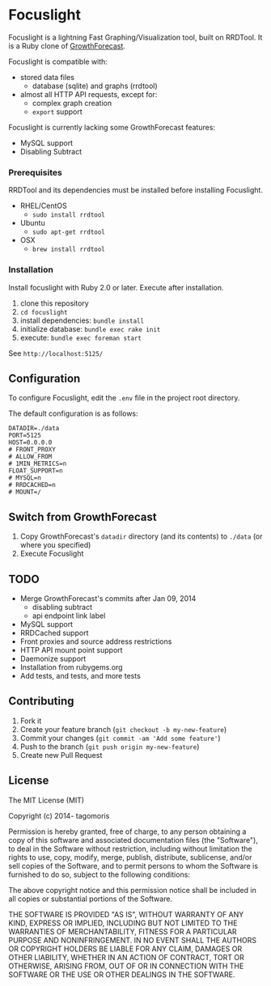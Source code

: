 # Focuslight

Focuslight is a lightning Fast Graphing/Visualization tool, built on RRDTool. It is a Ruby clone of [GrowthForecast](http://kazeburo.github.io/GrowthForecast/).

Focuslight is compatible with:
 * stored data files
   * database (sqlite) and graphs (rrdtool)
 * almost all HTTP API requests, except for:
   * complex graph creation
   * `export` support

Focuslight is currently lacking some GrowthForecast features:
 * MySQL support
 * Disabling Subtract

### Prerequisites

RRDTool and its dependencies must be installed before installing Focuslight.

* RHEL/CentOS
  * `sudo install rrdtool`
* Ubuntu
  * `sudo apt-get rrdtool`
* OSX
  * `brew install rrdtool`

### Installation

Install focuslight with Ruby 2.0 or later. Execute after installation.

1. clone this repository
1. `cd focuslight`
1. install dependencies: `bundle install`
1. initialize database: `bundle exec rake init`
1. execute: `bundle exec foreman start`

See `http://localhost:5125/`

## Configuration

To configure Focuslight, edit the `.env` file in the project root directory.

The default configuration is as follows:

```
DATADIR=./data
PORT=5125
HOST=0.0.0.0
# FRONT_PROXY
# ALLOW_FROM
# 1MIN_METRICS=n
FLOAT_SUPPORT=n
# MYSQL=n
# RRDCACHED=n
# MOUNT=/
```

## Switch from GrowthForecast

1. Copy GrowthForecast's `datadir` directory (and its contents) to `./data` (or where you specified)
1. Execute Focuslight

## TODO

* Merge GrowthForecast's commits after Jan 09, 2014
  * disabling subtract
  * api endpoint link label
* MySQL support
* RRDCached support
* Front proxies and source address restrictions
* HTTP API mount point support
* Daemonize support
* Installation from rubygems.org
* Add tests, and tests, and more tests

## Contributing

1. Fork it
2. Create your feature branch (`git checkout -b my-new-feature`)
3. Commit your changes (`git commit -am 'Add some feature'`)
4. Push to the branch (`git push origin my-new-feature`)
5. Create new Pull Request

## License

The MIT License (MIT)

Copyright (c) 2014- tagomoris

Permission is hereby granted, free of charge, to any person obtaining a copy
of this software and associated documentation files (the "Software"), to deal
in the Software without restriction, including without limitation the rights
to use, copy, modify, merge, publish, distribute, sublicense, and/or sell
copies of the Software, and to permit persons to whom the Software is
furnished to do so, subject to the following conditions:

The above copyright notice and this permission notice shall be included in
all copies or substantial portions of the Software.

THE SOFTWARE IS PROVIDED "AS IS", WITHOUT WARRANTY OF ANY KIND, EXPRESS OR
IMPLIED, INCLUDING BUT NOT LIMITED TO THE WARRANTIES OF MERCHANTABILITY,
FITNESS FOR A PARTICULAR PURPOSE AND NONINFRINGEMENT. IN NO EVENT SHALL THE
AUTHORS OR COPYRIGHT HOLDERS BE LIABLE FOR ANY CLAIM, DAMAGES OR OTHER
LIABILITY, WHETHER IN AN ACTION OF CONTRACT, TORT OR OTHERWISE, ARISING FROM,
OUT OF OR IN CONNECTION WITH THE SOFTWARE OR THE USE OR OTHER DEALINGS IN
THE SOFTWARE.
